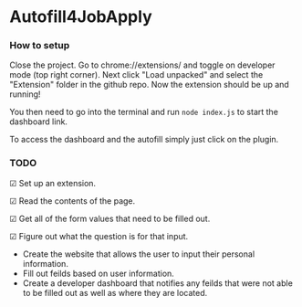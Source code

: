 # Autofill4JobApply
### How to setup
Close the project. Go to chrome://extensions/ and toggle on developer mode (top right corner). Next click "Load unpacked" and select the "Extension" folder in the github repo. Now the extension should be up and running! 

You then need to go into the terminal and run `node index.js` to start the dashboard link.

To access the dashboard and the autofill simply just click on the plugin.

### TODO
☑ Set up an extension.

☑ Read the contents of the page. 

☑ Get all of the form values that need to be filled out. 

☑ Figure out what the question is for that input.
- Create the website that allows the user to input their personal information.
- Fill out feilds based on user information.
- Create a developer dashboard that notifies any feilds that were not able to be filled out as well as where they are located.
